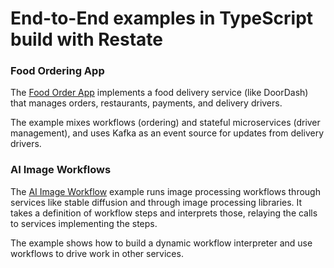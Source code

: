 # End-to-End examples in TypeScript build with Restate

### Food Ordering App

The [Food Order App](food-ordering) implements a food delivery service (like DoorDash) that
manages orders, restaurants, payments, and delivery drivers.

The example mixes workflows (ordering) and stateful microservices (driver management),
and uses Kafka as an event source for updates from delivery drivers.


### AI Image Workflows

The [AI Image Workflow](ai-image-workflows) example runs image processing workflows through services like stable diffusion
and through image processing libraries. It takes a definition of workflow steps and interprets those,
relaying the calls to services implementing the steps.

The example shows how to build a dynamic workflow interpreter and use workflows to drive work in
other services.
